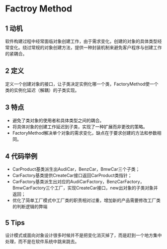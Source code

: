 # Factroy Method
## 1 动机
软件构建过程中经常面临对象创建工作，由于需求变化，创建的对象的具体类型经常变化。绕过常规的对象创建方法，提供一种封装机制来避免客户程序与创建工作的紧耦合。
## 2 定义
定义一个创建对象的接口，让子类决定实例化哪一个类，FactoryMethod使一个类的实例化延迟（解耦）的子类实现。
## 3 特点
- 避免了类对象的使用者和具体类型之间的耦合。
- 将具体对象的创建工作延迟到子类，实现了一种扩展而非更改的策略。
- FactoryMethod解决单个对象的需求变化，缺点在于要求创建的方法和参数相同。
## 4 代码举例
- CarProduct基类派生出AudiCar，BenzCar，BmwCar三个子类；
- CarFactory基类提供CreateCar接口返回CarProduct类指针；
- CarFactory基类派生出对应的AudiCarFactory，BenzCarFactory，BmwCarFactory三个工厂，实现CreateCar接口，new出对象的子类对象并返回；
- 优化了简单工厂模式中工厂类的职责相对过重，增加新的产品需要修改工厂类的判断逻辑的弊端
## 5 Tips
设计模式或面向对象设计很多时候并不是把变化消灭掉了，而是赶到一个地方集中处理，而不是在软件系统中跳来跳去。